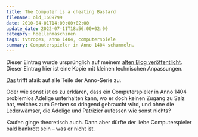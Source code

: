 ```yaml
---
title: The Computer is a cheating Bastard
filename: old_1609799
date: 2010-04-01T14:00:00+02:00
update_date: 2022-07-11T18:56:00+02:00
category: hoellenmaschinen
tags: tvtropes, anno 1404, computerspiele
summary: Computerspieler in Anno 1404 schummeln.
---
```

Dieser Eintrag wurde ursprünglich auf meinem [alten Blog veröffentlicht](https://stu.blogger.de/stories/1609799/). Dieser Eintrag hier ist eine Kopie mit kleinen technischen Anpassungen.

[Das](https://tvtropes.org/pmwiki/pmwiki.php/Main/TheComputerIsACheatingBastard) trifft afaik auf alle Teile der Anno-Serie zu.

Oder wie sonst ist es zu erklären, dass ein Computerspieler in Anno 1404 problemlos Adelige unterhalten kann, wo er doch keinen Zugang zu Salz hat, welches zum Gerben so dringend gebraucht wird, und ohne die Lederwämser, die Adelige und Patrizier aufessen wie sonst nichts?

Kaufen ginge theoretisch auch. Dann aber dürfte der liebe Computerspieler bald bankrott sein – was er nicht ist.
